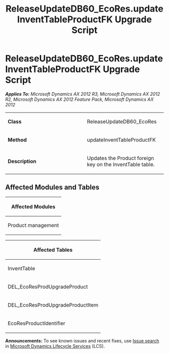 ﻿---
title: ReleaseUpdateDB60_EcoRes.updateInventTableProductFK Upgrade Script
TOCTitle: ReleaseUpdateDB60_EcoRes.updateInventTableProductFK Upgrade Script
ms:assetid: d6f7ca4e-97d0-c65c-a481-91d4367d9e2b
ms:mtpsurl: https://msdn.microsoft.com/en-us/library/JJ687063(v=AX.60)
ms:contentKeyID: 49711511
ms.date: 05/18/2015
mtps_version: v=AX.60
---

# ReleaseUpdateDB60\_EcoRes.updateInventTableProductFK Upgrade Script 


_**Applies To:** Microsoft Dynamics AX 2012 R3, Microsoft Dynamics AX 2012 R2, Microsoft Dynamics AX 2012 Feature Pack, Microsoft Dynamics AX 2012_

<table>
<colgroup>
<col style="width: 50%" />
<col style="width: 50%" />
</colgroup>
<tbody>
<tr class="odd">
<td><p><strong>Class</strong></p></td>
<td><p>ReleaseUpdateDB60_EcoRes</p></td>
</tr>
<tr class="even">
<td><p><strong>Method</strong></p></td>
<td><p>updateInventTableProductFK</p></td>
</tr>
<tr class="odd">
<td><p><strong>Description</strong></p></td>
<td><p>Updates the Product foreign key on the InventTable table.</p></td>
</tr>
</tbody>
</table>


## Affected Modules and Tables

<table>
<colgroup>
<col style="width: 100%" />
</colgroup>
<thead>
<tr class="header">
<th><p>Affected Modules</p></th>
</tr>
</thead>
<tbody>
<tr class="odd">
<td><p>Product management</p></td>
</tr>
</tbody>
</table>


<table>
<colgroup>
<col style="width: 100%" />
</colgroup>
<thead>
<tr class="header">
<th><p>Affected Tables</p></th>
</tr>
</thead>
<tbody>
<tr class="odd">
<td><p>InventTable</p></td>
</tr>
<tr class="even">
<td><p>DEL_EcoResProdUpgradeProduct</p></td>
</tr>
<tr class="odd">
<td><p>DEL_EcoResProdUpgradeProductItem</p></td>
</tr>
<tr class="even">
<td><p>EcoResProductIdentifier</p></td>
</tr>
</tbody>
</table>

  
**Announcements:** To see known issues and recent fixes, use [Issue search](http://go.microsoft.com/fwlink/?linkid=389258) in [Microsoft Dynamics Lifecycle Services](http://go.microsoft.com/fwlink/?linkid=306505) (LCS).

